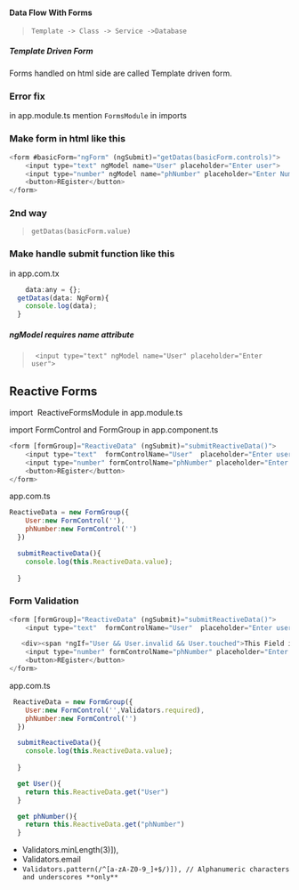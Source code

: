 
#### Data Flow With Forms

>`Template -> Class -> Service ->Database`


##### Template Driven Form

Forms handled on html side are called Template driven form.


### Error fix

in app.module.ts mention `FormsModule` in imports
### Make form in html like this

```js
<form #basicForm="ngForm" (ngSubmit)="getDatas(basicForm.controls)">
    <input type="text" ngModel name="User" placeholder="Enter user">
    <input type="number" ngModel name="phNumber" placeholder="Enter Number">
    <button>REgister</button>
</form>
```

### 2nd way


> `getDatas(basicForm.value)`
### Make handle submit function like this
in app.com.tx
```js
	data:any = {};
  getDatas(data: NgForm){
    console.log(data);
  }
```

##### ngModel requires name attribute

>` <input type="text" ngModel name="User" placeholder="Enter user">`

## Reactive Forms

import  ReactiveFormsModule in app.module.ts

import FormControl and FormGroup in app.component.ts

```js
<form [formGroup]="ReactiveData" (ngSubmit)="submitReactiveData()">
    <input type="text"  formControlName="User"  placeholder="Enter user">
    <input type="number" formControlName="phNumber" placeholder="Enter Number">
    <button>REgister</button>
</form>
```
app.com.ts
```js
ReactiveData = new FormGroup({
    User:new FormControl(''),
    phNumber:new FormControl('')
  })

  submitReactiveData(){
    console.log(this.ReactiveData.value);
    
  }
```
### Form Validation

```js
<form [formGroup]="ReactiveData" (ngSubmit)="submitReactiveData()">
    <input type="text"  formControlName="User"  placeholder="Enter user">

   <div><span *ngIf="User && User.invalid && User.touched">This Field is not Valid</span></div>
    <input type="number" formControlName="phNumber" placeholder="Enter Number">
    <button>REgister</button>
</form>
```


app.com.ts

```js
 ReactiveData = new FormGroup({
    User:new FormControl('',Validators.required),
    phNumber:new FormControl('')
  })

  submitReactiveData(){
    console.log(this.ReactiveData.value);
    
  }

  get User(){
    return this.ReactiveData.get("User")
  }

  get phNumber(){
    return this.ReactiveData.get("phNumber")
  }
```



- Validators.minLength(3)]),
- Validators.email
- `Validators.pattern(/^[a-zA-Z0-9_]+$/)]), // Alphanumeric characters and underscores **only**`



